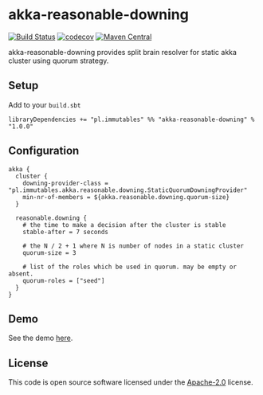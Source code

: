 # akka-reasonable-downing #

[![Build Status](https://travis-ci.org/mbilski/akka-reasonable-downing.svg?branch=master)](https://travis-ci.org/mbilski/akka-reasonable-downing)
[![codecov](https://codecov.io/gh/mbilski/akka-reasonable-downing/branch/master/graph/badge.svg)](https://codecov.io/gh/mbilski/akka-reasonable-downing)
[![Maven Central](https://maven-badges.herokuapp.com/maven-central/pl.immutables/akka-reasonable-downing_2.12/badge.svg)](https://maven-badges.herokuapp.com/maven-central/pl.immutables/akka-reasonable-downing_2.12)

akka-reasonable-downing provides split brain resolver for static akka cluster using quorum strategy.

## Setup ##

Add to your `build.sbt`

```
libraryDependencies += "pl.immutables" %% "akka-reasonable-downing" % "1.0.0"
```

## Configuration ##

```
akka {
  cluster {
    downing-provider-class = "pl.immutables.akka.reasonable.downing.StaticQuorumDowningProvider"
    min-nr-of-members = ${akka.reasonable.downing.quorum-size}
  }

  reasonable.downing {
    # the time to make a decision after the cluster is stable
    stable-after = 7 seconds

    # the N / 2 + 1 where N is number of nodes in a static cluster
    quorum-size = 3
    
    # list of the roles which be used in quorum. may be empty or absent.
    quorum-roles = ["seed"]
  }
}
```

## Demo ##

See the demo [here](https://www.youtube.com/watch?v=_uz8QOjVrNQ).

## License ##

This code is open source software licensed under the
[Apache-2.0](http://www.apache.org/licenses/LICENSE-2.0) license.
